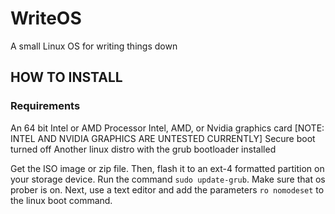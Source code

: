 # WriteOS
A small Linux OS for writing things down

## HOW TO INSTALL

### Requirements
An 64 bit Intel or AMD Processor
Intel, AMD, or Nvidia graphics card [NOTE: INTEL AND NVIDIA GRAPHICS ARE UNTESTED CURRENTLY]
Secure boot turned off
Another linux distro with the grub bootloader installed

Get the ISO image or zip file. Then, flash it to an ext-4 formatted partition on your storage device.
Run the command `sudo update-grub`. Make sure that os prober is on. Next, use a text editor and add the parameters `ro nomodeset` to the linux boot command.
